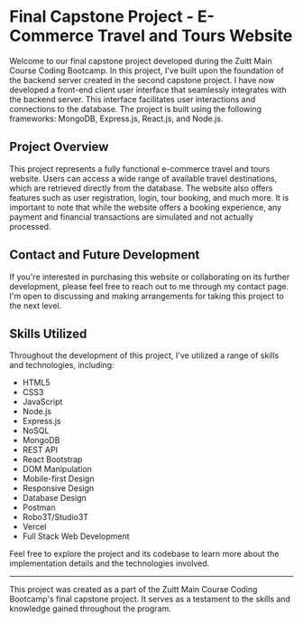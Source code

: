 # Final Capstone Project - E-Commerce Travel and Tours Website

Welcome to our final capstone project developed during the Zuitt Main Course Coding Bootcamp. In this project, I've built upon the foundation of the backend server created in the second capstone project. I have now developed a front-end client user interface that seamlessly integrates with the backend server. This interface facilitates user interactions and connections to the database. The project is built using the following frameworks: MongoDB, Express.js, React.js, and Node.js.

## Project Overview

This project represents a fully functional e-commerce travel and tours website. Users can access a wide range of available travel destinations, which are retrieved directly from the database. The website also offers features such as user registration, login, tour booking, and much more. It is important to note that while the website offers a booking experience, any payment and financial transactions are simulated and not actually processed.

## Contact and Future Development

If you're interested in purchasing this website or collaborating on its further development, please feel free to reach out to me through my contact page. I'm open to discussing and making arrangements for taking this project to the next level.

## Skills Utilized

Throughout the development of this project, I've utilized a range of skills and technologies, including:

- HTML5
- CSS3
- JavaScript
- Node.js
- Express.js
- NoSQL
- MongoDB
- REST API
- React Bootstrap
- DOM Manipulation
- Mobile-first Design
- Responsive Design
- Database Design
- Postman
- Robo3T/Studio3T
- Vercel
- Full Stack Web Development

Feel free to explore the project and its codebase to learn more about the implementation details and the technologies involved.

---

This project was created as a part of the Zuitt Main Course Coding Bootcamp's final capstone project. It serves as a testament to the skills and knowledge gained throughout the program.
